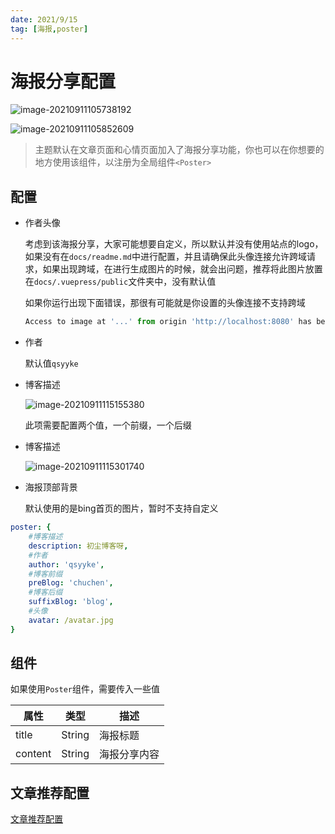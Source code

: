 ```yaml
---
date: 2021/9/15
tag: [海报,poster]
---
```




# 海报分享配置

![image-20210911105738192](https://ooszy.cco.vin/img/blog-note/image-20210911105738192.png?x-oss-process=style/pictureProcess1)

![image-20210911105852609](https://ooszy.cco.vin/img/blog-note/image-20210911105852609.png?x-oss-process=style/pictureProcess1)

> 主题默认在文章页面和心情页面加入了海报分享功能，你也可以在你想要的地方使用该组件，以注册为全局组件`<Poster>`





## 配置

- 作者头像

    考虑到该海报分享，大家可能想要自定义，所以默认并没有使用站点的logo，如果没有在`docs/readme.md`中进行配置，并且请确保此头像连接允许跨域请求，如果出现跨域，在进行生成图片的时候，就会出问题，推荐将此图片放置在`docs/.vuepress/public`文件夹中，没有默认值

    如果你运行出现下面错误，那很有可能就是你设置的头像连接不支持跨域

    ```js
    Access to image at '...' from origin 'http://localhost:8080' has been blocked by CORS policy: No 'Access-Control-Allow-Origin' header is present on the requested resource.
    ```

    

- 作者

    默认值`qsyyke`

- 博客描述

    ![image-20210911115155380](https://ooszy.cco.vin/img/blog-note/image-20210911115155380.png?x-oss-process=style/pictureProcess1)

    此项需要配置两个值，一个前缀，一个后缀

- 博客描述

    ![image-20210911115301740](https://ooszy.cco.vin/img/blog-note/image-20210911115301740.png?x-oss-process=style/pictureProcess1)
    
- 海报顶部背景

    默认使用的是bing首页的图片，暂时不支持自定义



```yaml
poster: {
	#博客描述
    description: 初尘博客呀,
    #作者
    author: 'qsyyke',
    #博客前缀
    preBlog: 'chuchen',
    #博客后缀
    suffixBlog: 'blog',
    #头像
    avatar: /avatar.jpg
}
```



## 组件

如果使用`Poster`组件，需要传入一些值

| 属性    | 类型   | 描述         |
| ------- | ------ | ------------ |
| title   | String | 海报标题     |
| content | String | 海报分享内容 |



## 文章推荐配置

[文章推荐配置](./recommend.md)